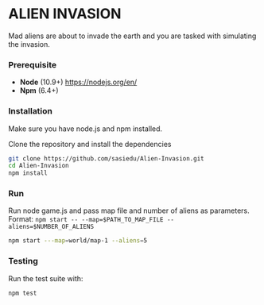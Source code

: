 # ALIEN INVASION

Mad aliens are about to invade the earth and you are tasked with simulating the invasion.

### Prerequisite
* <b>Node</b> (10.9+) https://nodejs.org/en/
* <b>Npm</b> (6.4+)


### Installation
Make sure you have node.js and npm installed.

Clone the repository and install the dependencies
```bash
git clone https://github.com/sasiedu/Alien-Invasion.git
cd Alien-Invasion
npm install
```

### Run
Run node game.js and pass map file and number of aliens as parameters.<br />
Format: ```npm start -- --map=$PATH_TO_MAP_FILE --aliens=$NUMBER_OF_ALIENS```

```bash
npm start ---map=world/map-1 --aliens=5
```

### Testing
Run the test suite with:
```bash
npm test
```